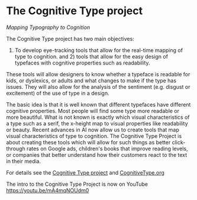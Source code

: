 # The Cognitive Type project

*Mapping Typography to Cognition*

The Cognitive Type project has two main objectives: 

1) To develop eye-tracking tools that allow for the real-time mapping of type to cognition. 
and 2) tools that allow for the easy design of typefaces with cognitive properties such as readability.

These tools will allow designers to know whether a typeface is readable for kids, or dyslexics, or adults and what changes to make if the type has issues. They will also allow for the analysis of the sentiment (e.g. disgust or excitement) of the use of type in a design.

The basic idea is that it is well known that different typefaces have different cognitive properties. Most people will find some type more readable or more beautiful. What is not known is exactly which visual characteristics of a type such as a serif, the x-height map to visual properties like readability or beauty. Recent advances in AI now allow us to create tools that map visual characteristics of type to cognition. The Cognitive Type Project is about creating these tools which will allow for such things as better click-through rates on Google ads, children's books that improve reading levels, or companies that better understand how their customers react to the text in their media.  

For details see the [Cognitive Type project](https://docs.google.com/presentation/d/1PQ4o6qKFJFAdw3Ibp9tZph5ryV9rMsAfbLvvMVt7Zt4/edit#slide=id.p) and [CognitiveType.org](http://cognitivetype.org/)   

The intro to the Cognitive Type Project is now on YouTube <a href='https://youtu.be/mA4mqNOUdm0'>https://youtu.be/mA4mqNOUdm0</a>  




